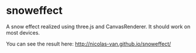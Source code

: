 snoweffect
==========

A snow effect realized using three.js and CanvasRenderer. It should work on most devices.

You can see the result here: http://nicolas-van.github.io/snoweffect/
